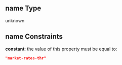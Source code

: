 ## name Type

unknown

## name Constraints

**constant**: the value of this property must be equal to:

```json
"market-rates-thr"
```
